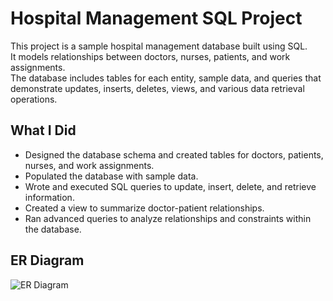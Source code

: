 # Hospital Management SQL Project
This project is a sample hospital management database built using SQL.  
It models relationships between doctors, nurses, patients, and work assignments.  
The database includes tables for each entity, sample data, and queries that demonstrate updates, inserts, deletes, views, and various data retrieval operations.  

## What I Did
- Designed the database schema and created tables for doctors, patients, nurses, and work assignments.
- Populated the database with sample data.
- Wrote and executed SQL queries to update, insert, delete, and retrieve information.
- Created a view to summarize doctor-patient relationships.
- Ran advanced queries to analyze relationships and constraints within the database.

## ER Diagram
![ER Diagram](diagrams/ERDiagram.drawio.png)
